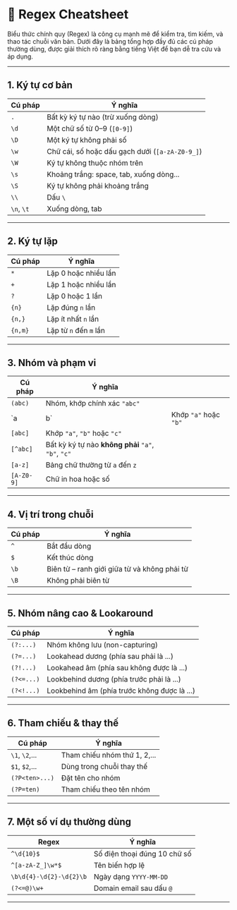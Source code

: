 # 🧵 Regex Cheatsheet

Biểu thức chính quy (Regex) là công cụ mạnh mẽ để kiểm tra, tìm kiếm, và thao tác chuỗi văn bản. Dưới đây là bảng tổng hợp đầy đủ các cú pháp thường dùng, được giải thích rõ ràng bằng tiếng Việt để bạn dễ tra cứu và áp dụng.

---

## 1. Ký tự cơ bản

| Cú pháp    | Ý nghĩa                                         |
| ---------- | ----------------------------------------------- |
| `.`        | Bất kỳ ký tự nào (trừ xuống dòng)               |
| `\d`       | Một chữ số từ 0–9 (`[0-9]`)                     |
| `\D`       | Một ký tự không phải số                         |
| `\w`       | Chữ cái, số hoặc dấu gạch dưới (`[a-zA-Z0-9_]`) |
| `\W`       | Ký tự không thuộc nhóm trên                     |
| `\s`       | Khoảng trắng: space, tab, xuống dòng...         |
| `\S`       | Ký tự không phải khoảng trắng                   |
| `\\`       | Dấu `\`                                         |
| `\n`, `\t` | Xuống dòng, tab                                 |

---

## 2. Ký tự lặp

| Cú pháp | Ý nghĩa                |
| ------- | ---------------------- |
| `*`     | Lặp 0 hoặc nhiều lần   |
| `+`     | Lặp 1 hoặc nhiều lần   |
| `?`     | Lặp 0 hoặc 1 lần       |
| `{n}`   | Lặp đúng `n` lần       |
| `{n,}`  | Lặp ít nhất `n` lần    |
| `{n,m}` | Lặp từ `n` đến `m` lần |

---

## 3. Nhóm và phạm vi

| Cú pháp    | Ý nghĩa                                             |                       |
| ---------- | --------------------------------------------------- | --------------------- |
| `(abc)`    | Nhóm, khớp chính xác `"abc"`                        |                       |
| \`a        | b\`                                                 | Khớp `"a"` hoặc `"b"` |
| `[abc]`    | Khớp `"a"`, `"b"` hoặc `"c"`                        |                       |
| `[^abc]`   | Bất kỳ ký tự nào **không phải** `"a"`, `"b"`, `"c"` |                       |
| `[a-z]`    | Bảng chữ thường từ `a` đến `z`                      |                       |
| `[A-Z0-9]` | Chữ in hoa hoặc số                                  |                       |

---

## 4. Vị trí trong chuỗi

| Cú pháp | Ý nghĩa                                      |
| ------- | -------------------------------------------- |
| `^`     | Bắt đầu dòng                                 |
| `$`     | Kết thúc dòng                                |
| `\b`    | Biên từ – ranh giới giữa từ và không phải từ |
| `\B`    | Không phải biên từ                           |

---

## 5. Nhóm nâng cao & Lookaround

| Cú pháp    | Ý nghĩa                                      |
| ---------- | -------------------------------------------- |
| `(?:...)`  | Nhóm không lưu (non-capturing)               |
| `(?=...)`  | Lookahead dương (phía sau phải là ...)       |
| `(?!...)`  | Lookahead âm (phía sau không được là ...)    |
| `(?<=...)` | Lookbehind dương (phía trước phải là ...)    |
| `(?<!...)` | Lookbehind âm (phía trước không được là ...) |

---

## 6. Tham chiếu & thay thế

| Cú pháp        | Ý nghĩa                      |
| -------------- | ---------------------------- |
| `\1`, `\2`,... | Tham chiếu nhóm thứ 1, 2,... |
| `$1`, `$2`,... | Dùng trong chuỗi thay thế    |
| `(?P<ten>...)` | Đặt tên cho nhóm             |
| `(?P=ten)`     | Tham chiếu theo tên nhóm     |

---

## 7. Một số ví dụ thường dùng

| Regex                   | Ý nghĩa                      |
| ----------------------- | ---------------------------- |
| `^\d{10}$`              | Số điện thoại đúng 10 chữ số |
| `^[a-zA-Z_]\w*$`        | Tên biến hợp lệ              |
| `\b\d{4}-\d{2}-\d{2}\b` | Ngày dạng `YYYY-MM-DD`       |
| `(?<=@)\w+`             | Domain email sau dấu `@`     |

---
